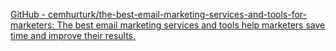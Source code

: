 
[GitHub - cemhurturk/the-best-email-marketing-services-and-tools-for-marketers: The best email marketing services and tools help marketers save time and improve their results.](https://github.com/cemhurturk/the-best-email-marketing-services-and-tools-for-marketers)
